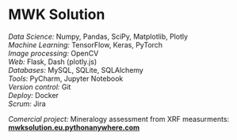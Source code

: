 # MWK Solution  
*Data Science:* Numpy, Pandas, SciPy, Matplotlib, Plotly  
*Machine Learning:* TensorFlow, Keras, PyTorch  
*Image processing:*	OpenCV  
*Web:* Flask, Dash (plotly.js)  
*Databases:* MySQL, SQLite, SQLAlchemy  
*Tools:* PyCharm, Jupyter Notebook  
*Version control:* Git  
*Deploy:* Docker  
*Scrum:* Jira  

*Comercial project:* Mineralogy assessment from XRF measurments: **[mwksolution.eu.pythonanywhere.com](https://mwksolution.eu.pythonanywhere.com)**
